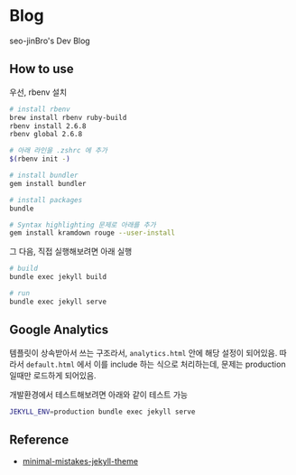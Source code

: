 # Blog

seo-jinBro's Dev Blog

## How to use

우선, rbenv 설치

```bash
# install rbenv
brew install rbenv ruby-build
rbenv install 2.6.8
rbenv global 2.6.8

# 아래 라인을 .zshrc 에 추가
$(rbenv init -)

# install bundler
gem install bundler

# install packages
bundle

# Syntax highlighting 문제로 아래를 추가
gem install kramdown rouge --user-install
```

그 다음, 직접 실행해보려면 아래 실행

```bash
# build
bundle exec jekyll build

# run
bundle exec jekyll serve
```

## Google Analytics

템플릿이 상속받아서 쓰는 구조라서, `analytics.html` 안에 해당 설정이 되어있음.
따라서 `default.html` 에서 이를 include 하는 식으로 처리하는데, 문제는 production 일때만 로드하게 되어있음.

개발환경에서 테스트해보려면 아래와 같이 테스트 가능

```bash
JEKYLL_ENV=production bundle exec jekyll serve
```

## Reference

- [minimal-mistakes-jekyll-theme](https://mademistakes.com/work/minimal-mistakes-jekyll-theme/)
